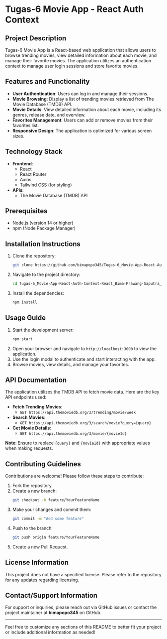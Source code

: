 # Tugas-6 Movie App - React Auth Context

## Project Description
Tugas-6 Movie App is a React-based web application that allows users to browse trending movies, view detailed information about each movie, and manage their favorite movies. The application utilizes an authentication context to manage user login sessions and store favorite movies.

## Features and Functionality
- **User Authentication**: Users can log in and manage their sessions.
- **Movie Browsing**: Display a list of trending movies retrieved from The Movie Database (TMDB) API.
- **Movie Details**: View detailed information about each movie, including its genres, release date, and overview.
- **Favorites Management**: Users can add or remove movies from their favorites list.
- **Responsive Design**: The application is optimized for various screen sizes.

## Technology Stack
- **Frontend**: 
  - React
  - React Router
  - Axios
  - Tailwind CSS (for styling)
- **APIs**: 
  - The Movie Database (TMDB) API

## Prerequisites
- Node.js (version 14 or higher)
- npm (Node Package Manager)

## Installation Instructions
1. Clone the repository:
   ```bash
   git clone https://github.com/bimapopo345/Tugas-6_Movie-App-React-Auth-Context-React_Bima-Prawang-Saputra_SinauCoding_FullStack-Web-Dev.git
   ```
2. Navigate to the project directory:
   ```bash
   cd Tugas-6_Movie-App-React-Auth-Context-React_Bima-Prawang-Saputra_SinauCoding_FullStack-Web-Dev
   ```
3. Install the dependencies:
   ```bash
   npm install
   ```

## Usage Guide
1. Start the development server:
   ```bash
   npm start
   ```
2. Open your browser and navigate to `http://localhost:3000` to view the application.
3. Use the login modal to authenticate and start interacting with the app.
4. Browse movies, view details, and manage your favorites.

## API Documentation
The application utilizes the TMDB API to fetch movie data. Here are the key API endpoints used:

- **Fetch Trending Movies**: 
  - `GET https://api.themoviedb.org/3/trending/movie/week`
- **Search Movies**: 
  - `GET https://api.themoviedb.org/3/search/movie?query={query}`
- **Get Movie Details**: 
  - `GET https://api.themoviedb.org/3/movie/{movieId}`

**Note**: Ensure to replace `{query}` and `{movieId}` with appropriate values when making requests.

## Contributing Guidelines
Contributions are welcome! Please follow these steps to contribute:
1. Fork the repository.
2. Create a new branch:
   ```bash
   git checkout -b feature/YourFeatureName
   ```
3. Make your changes and commit them:
   ```bash
   git commit -m "Add some feature"
   ```
4. Push to the branch:
   ```bash
   git push origin feature/YourFeatureName
   ```
5. Create a new Pull Request.

## License Information
This project does not have a specified license. Please refer to the repository for any updates regarding licensing.

## Contact/Support Information
For support or inquiries, please reach out via GitHub issues or contact the project maintainer at **bimapopo345** on GitHub.

---

Feel free to customize any sections of this README to better fit your project or include additional information as needed!

